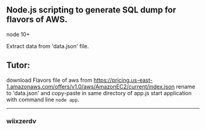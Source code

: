 ## Node.js scripting to generate SQL dump for flavors of AWS.

node 10+

Extract data from 'data.json' file.


## Tutor: 

download Flavors file of aws from https://pricing.us-east-1.amazonaws.com/offers/v1.0/aws/AmazonEC2/current/index.json
rename to 'data.json' and copy-paste in same directory of app.js
start application with command line ` node app `.

____
### wiixzerdv
